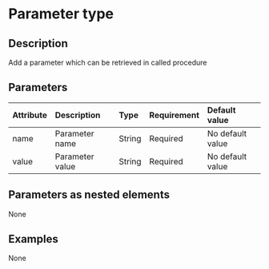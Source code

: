 # Parameter type

## Description

Add a parameter which can be retrieved in called procedure

## Parameters

| **Attribute**| **Description**| **Type**| **Requirement**| **Default value**|
|:-------------|:---------------|:--------|:---------------|:-----------------|
|name          |Parameter name  |String   |Required        |No default value  |
|value         |Parameter value |String   |Required        |No default value  |

## Parameters as nested elements

None

## Examples

None